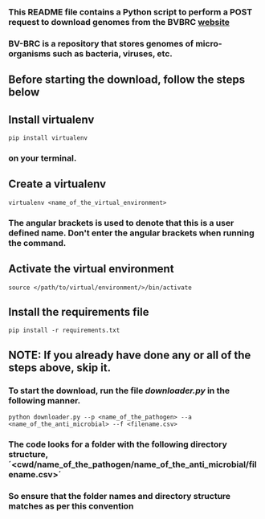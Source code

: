 ### This README file contains a Python script to perform a POST request to download genomes from the BVBRC [website](https://www.bv-brc.org/)
### BV-BRC is a repository that stores genomes of micro-organisms such as bacteria, viruses, etc. 


## Before starting the download, follow the steps below

##  Install virtualenv
`pip install virtualenv`
### on your terminal.

## Create a virtualenv
`virtualenv <name_of_the_virtual_environment>`
### The angular brackets is used to denote that this is a user defined name. Don't enter the angular brackets when running the command.

## Activate the virtual environment
`source </path/to/virtual/environment/>/bin/activate`

## Install the requirements file
`pip install -r requirements.txt`

## NOTE: If you already have done any or all of the steps above, skip it.

### To start the download, run the file *downloader.py* in the following manner.

`python downloader.py --p <name_of_the_pathogen> --a <name_of_the_anti_microbial> --f <filename.csv>` 

### The code looks for a folder with the following directory structure, ´<cwd/name_of_the_pathogen/name_of_the_anti_microbial/filename.csv>´
### So ensure that the folder names and directory structure matches as per this convention


